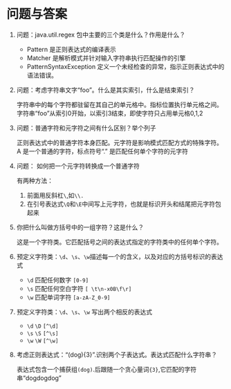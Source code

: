# 问题与答案

1. 问题：java.util.regex 包中主要的三个类是什么？作用是什么？

    * Pattern 是正则表达式的编译表示
    * Matcher 是解析模式并针对输入字符串执行匹配操作的引擎
    * PatternSyntaxException 定义一个未经检查的异常，指示正则表达式中的语法错误。
    
2. 问题：考虑字符串文字“foo”。什么是其实索引，什么是结束索引？

    字符串中的每个字符都驻留在其自己的单元格中。指标位置执行单元格之间。字符串“foo”从索引0开始，以索引3结束，即使字符只占用单元格0,1,2
    
3. 问题：普通字符和元字符之间有什么区别？举个列子

    正则表达式中的普通字符本身匹配。元字符是影响模式匹配方式的特殊字符。A 是一个普通的字符，标点符号“.” 是匹配任何单个字符的元字符
    
4. 问题： 如何把一个元字符转换成一个普通字符
    
    有两种方法：
    1. 前面用反斜杠`\`,如`\\.`
    2. 在引号表达式`\Q`和`\E`中间写上元字符，也就是标识开头和结尾把元字符包起来
    
5. 你把什么叫做方括号中的一组字符？这是什么？
    
    这是一个字符类。它匹配括号之间的表达式指定的字符类中的任何单个字符。
    
6. 预定义字符类：`\d`、`\s`、`\w`描述每一个的含义，以及对应的方括号标识的表达式

    * `\d` 匹配任何数字    `[0-9]`
    * `\s` 匹配任何空白字符 `[ \t\n-x0B\f\r]`
    * `\w` 匹配单词字符    `[a-zA-Z_0-9]`
    
7. 预定义字符类：`\d`、`\s`、`\w` 写出两个相反的表达式
    
    * `\d` `\D` `[^\d]`
    * `\s` `\S` `[^\s]`
    * `\w` `\W` `[^\w]`
    
8. 考虑正则表达式：“(dog){3}”.识别两个子表达式。表达式匹配什么字符串？

    表达式包含一个捕获组`(dog)`.后跟随一个贪心量词`{3}`,它匹配的字符串“dogdogdog”
